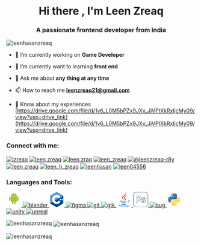 <h1 align="center">Hi there , I'm Leen Zreaq</h1>
<h3 align="center">A passionate frontend developer from India</h3>

<p align="left"> <img src="https://komarev.com/ghpvc/?username=leenhasanzreaq&label=Profile%20views&color=0e75b6&style=flat" alt="leenhasanzreaq" /> </p>

- 🔭 I’m currently working on **Game Developer**

- 🌱 I’m currently want to learning **front end**

- 💬 Ask me about **any thing at any time**

- 📫 How to reach me **leenzreaq21@gmail.com**

- 📄 Know about my experiences [https://drive.google.com/file/d/1v6_L0M5bPZx9JXv_JiVPIXkRxIjcMy09/view?usp=drive_link](https://drive.google.com/file/d/1v6_L0M5bPZx9JXv_JiVPIXkRxIjcMy09/view?usp=drive_link)

<h3 align="left">Connect with me:</h3>
<p align="left">
<a href="https://twitter.com/lzreaq" target="blank"><img align="center" src="https://raw.githubusercontent.com/rahuldkjain/github-profile-readme-generator/master/src/images/icons/Social/twitter.svg" alt="lzreaq" height="30" width="40" /></a>
<a href="https://linkedin.com/in/‏leen zreaq‏" target="blank"><img align="center" src="https://raw.githubusercontent.com/rahuldkjain/github-profile-readme-generator/master/src/images/icons/Social/linked-in-alt.svg" alt="‏leen zreaq‏" height="30" width="40" /></a>
<a href="https://fb.com/leen zraq" target="blank"><img align="center" src="https://raw.githubusercontent.com/rahuldkjain/github-profile-readme-generator/master/src/images/icons/Social/facebook.svg" alt="leen zraq" height="30" width="40" /></a>
<a href="https://instagram.com/leen_zreaq" target="blank"><img align="center" src="https://raw.githubusercontent.com/rahuldkjain/github-profile-readme-generator/master/src/images/icons/Social/instagram.svg" alt="leen_zreaq" height="30" width="40" /></a>
<a href="https://www.youtube.com/c/@leenzreaq-r8y" target="blank"><img align="center" src="https://raw.githubusercontent.com/rahuldkjain/github-profile-readme-generator/master/src/images/icons/Social/youtube.svg" alt="@leenzreaq-r8y" height="30" width="40" /></a>
<a href="https://www.hackerrank.com/leen zreaq" target="blank"><img align="center" src="https://raw.githubusercontent.com/rahuldkjain/github-profile-readme-generator/master/src/images/icons/Social/hackerrank.svg" alt="leen zreaq" height="30" width="40" /></a>
<a href="https://codeforces.com/profile/leen_h_zreaq" target="blank"><img align="center" src="https://raw.githubusercontent.com/rahuldkjain/github-profile-readme-generator/master/src/images/icons/Social/codeforces.svg" alt="leen_h_zreaq" height="30" width="40" /></a>
<a href="https://www.leetcode.com/leenhasan" target="blank"><img align="center" src="https://raw.githubusercontent.com/rahuldkjain/github-profile-readme-generator/master/src/images/icons/Social/leet-code.svg" alt="leenhasan" height="30" width="40" /></a>
<a href="https://discord.gg/leen04556" target="blank"><img align="center" src="https://raw.githubusercontent.com/rahuldkjain/github-profile-readme-generator/master/src/images/icons/Social/discord.svg" alt="leen04556" height="30" width="40" /></a>
</p>

<h3 align="left">Languages and Tools:</h3>
<p align="left"> <a href="https://developer.android.com" target="_blank" rel="noreferrer"> <img src="https://raw.githubusercontent.com/devicons/devicon/master/icons/android/android-original-wordmark.svg" alt="android" width="40" height="40"/> </a> <a href="https://www.blender.org/" target="_blank" rel="noreferrer"> <img src="https://download.blender.org/branding/community/blender_community_badge_white.svg" alt="blender" width="40" height="40"/> </a> <a href="https://www.w3schools.com/cpp/" target="_blank" rel="noreferrer"> <img src="https://raw.githubusercontent.com/devicons/devicon/master/icons/cplusplus/cplusplus-original.svg" alt="cplusplus" width="40" height="40"/> </a> <a href="https://www.figma.com/" target="_blank" rel="noreferrer"> <img src="https://www.vectorlogo.zone/logos/figma/figma-icon.svg" alt="figma" width="40" height="40"/> </a> <a href="https://git-scm.com/" target="_blank" rel="noreferrer"> <img src="https://www.vectorlogo.zone/logos/git-scm/git-scm-icon.svg" alt="git" width="40" height="40"/> </a> <a href="https://www.gtk.org/" target="_blank" rel="noreferrer"> <img src="https://upload.wikimedia.org/wikipedia/commons/7/71/GTK_logo.svg" alt="gtk" width="40" height="40"/> </a> <a href="https://www.java.com" target="_blank" rel="noreferrer"> <img src="https://raw.githubusercontent.com/devicons/devicon/master/icons/java/java-original.svg" alt="java" width="40" height="40"/> </a> <a href="https://www.photoshop.com/en" target="_blank" rel="noreferrer"> <img src="https://raw.githubusercontent.com/devicons/devicon/master/icons/photoshop/photoshop-line.svg" alt="photoshop" width="40" height="40"/> </a> <a href="https://pugjs.org" target="_blank" rel="noreferrer"> <img src="https://cdn.worldvectorlogo.com/logos/pug.svg" alt="pug" width="40" height="40"/> </a> <a href="https://www.python.org" target="_blank" rel="noreferrer"> <img src="https://raw.githubusercontent.com/devicons/devicon/master/icons/python/python-original.svg" alt="python" width="40" height="40"/> </a> <a href="https://unity.com/" target="_blank" rel="noreferrer"> <img src="https://www.vectorlogo.zone/logos/unity3d/unity3d-icon.svg" alt="unity" width="40" height="40"/> </a> <a href="https://unrealengine.com/" target="_blank" rel="noreferrer"> <img src="https://raw.githubusercontent.com/kenangundogan/fontisto/036b7eca71aab1bef8e6a0518f7329f13ed62f6b/icons/svg/brand/unreal-engine.svg" alt="unreal" width="40" height="40"/> </a> </p>

<p><img align="left" src="https://github-readme-stats.vercel.app/api/top-langs?username=leenhasanzreaq&show_icons=true&locale=en&layout=compact" alt="leenhasanzreaq" /></p>

<p>&nbsp;<img align="center" src="https://github-readme-stats.vercel.app/api?username=leenhasanzreaq&show_icons=true&locale=en" alt="leenhasanzreaq" /></p>

<p><img align="center" src="https://github-readme-streak-stats.herokuapp.com/?user=leenhasanzreaq&" alt="leenhasanzreaq" /></p>
